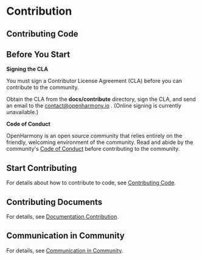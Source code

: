 # Contribution<a name="EN-US_TOPIC_0000001055208082"></a>

## Contributing Code<a name="en-us_topic_0000001053868136_section10170447161315"></a>

## Before You Start<a name="en-us_topic_0000001053868136_section2734837154520"></a>

**Signing the CLA**

You must sign a Contributor License Agreement \(CLA\) before you can contribute to the community.

Obtain the CLA from the  **docs/contribute**  directory, sign the CLA, and send an email to the [contact@openharmony.io](mailto:contact@openharmony.io) . \(Online signing is currently unavailable.\)

**Code of Conduct**

OpenHarmony is an open source community that relies entirely on the friendly, welcoming environment of the community. Read and abide by the community's  [Code of Conduct](code-of-conduct.md#EN-US_TOPIC_0000001055368056)  before contributing to the community.

## Start Contributing<a name="en-us_topic_0000001053868136_section184321756134618"></a>

For details about how to contribute to code, see  [Contributing Code](contributing-code.md#EN-US_TOPIC_0000001055088095).

## Contributing Documents<a name="en-us_topic_0000001053868136_section11234185012131"></a>

For details, see  [Documentation Contribution](documentation-contribution.md).

## Communication in Community<a name="en-us_topic_0000001053868136_section98614457153"></a>

For details, see  [Communication in Community](communication-in-community.md#EN-US_TOPIC_0000001054608107).

